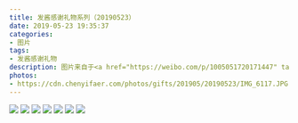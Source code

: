 ```yaml
---
title: 发酱感谢礼物系列（20190523）
date: 2019-05-23 19:35:37
categories:
- 图片
tags:
- 发酱感谢礼物
description: 图片来自于<a href="https://weibo.com/p/1005051720171447" target="_blank">quanmmmmm</a><br/>“这些是啊一朵花的手写明信片～～照片里的好多地方我也去过，不过没拍出这么好看的图lol。谢谢分享～～勾起好多回忆[可怜]”
photos: 
- https://cdn.chenyifaer.com/photos/gifts/201905/20190523/IMG_6117.JPG
---
```


![](https://cdn.chenyifaer.com/photos/gifts/201905/20190523/IMG_6118.JPG)
![](https://cdn.chenyifaer.com/photos/gifts/201905/20190523/IMG_6119.JPG)
![](https://cdn.chenyifaer.com/photos/gifts/201905/20190523/IMG_6120.JPG)
![](https://cdn.chenyifaer.com/photos/gifts/201905/20190523/IMG_6121.JPG)
![](https://cdn.chenyifaer.com/photos/gifts/201905/20190523/IMG_6122.JPG)
![](https://cdn.chenyifaer.com/photos/gifts/201905/20190523/IMG_6123.JPG)
![](https://cdn.chenyifaer.com/photos/gifts/201905/20190523/IMG_6124.JPG)
